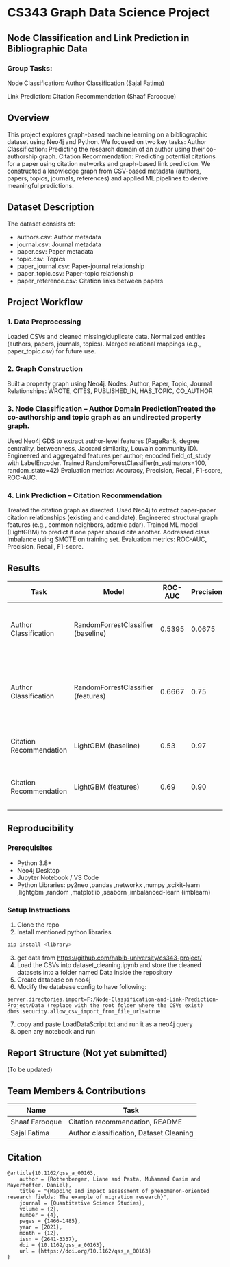 # CS343 Graph Data Science Project

## Node Classification and Link Prediction in Bibliographic Data

### Group Tasks:
Node Classification: Author Classification (Sajal Fatima)

Link Prediction: Citation Recommendation (Shaaf Farooque)

## Overview

This project explores graph-based machine learning on a bibliographic dataset using Neo4j and Python. We focused on two key tasks:
Author Classification: Predicting the research domain of an author using their co-authorship graph.
Citation Recommendation: Predicting potential citations for a paper using citation networks and graph-based link prediction.
We constructed a knowledge graph from CSV-based metadata (authors, papers, topics, journals, references) and applied ML pipelines to derive meaningful predictions.

## Dataset Description
The dataset consists of:

* authors.csv: Author metadata
* journal.csv: Journal metadata
* paper.csv: Paper metadata
* topic.csv: Topics
* paper_journal.csv: Paper-journal relationship
* paper_topic.csv: Paper-topic relationship
* paper_reference.csv: Citation links between papers

## Project Workflow

### 1. Data Preprocessing
Loaded CSVs and cleaned missing/duplicate data.
Normalized entities (authors, papers, journals, topics).
Merged relational mappings (e.g., paper_topic.csv) for future use.

### 2. Graph Construction
Built a property graph using Neo4j.
Nodes: Author, Paper, Topic, Journal
Relationships: WROTE, CITES, PUBLISHED_IN, HAS_TOPIC, CO_AUTHOR

### 3. Node Classification – Author Domain PredictionTreated the co-authorship and topic graph as an undirected property graph.
Used Neo4j GDS to extract author-level features (PageRank, degree centrality, betweenness, Jaccard similarity, Louvain community ID).
Engineered and aggregated features per author; encoded field_of_study with LabelEncoder.
Trained RandomForestClassifier(n_estimators=100, random_state=42)
Evaluation metrics: Accuracy, Precision, Recall, F1-score, ROC-AUC.

### 4. Link Prediction – Citation Recommendation
Treated the citation graph as directed.
Used Neo4j to extract paper-paper citation relationships (existing and candidate).
Engineered structural graph features (e.g., common neighbors, adamic adar).
Trained ML model (LightGBM) to predict if one paper should cite another.
Addressed class imbalance using SMOTE on training set.
Evaluation metrics: ROC-AUC, Precision, Recall, F1-score.

## Results

| Task                    | Model               | ROC-AUC | Precision | Recall | Comments                                           |
| ----------------------- | ------------------- | ------- | --------- | ------ | -------------------------------------------------- |
| Author Classification   | RandomForrestClassifier (baseline) | 0.5395   | 0.0675      | 0.0736   | Accuracy: 0.355, very low precision, recall, and accuracy                |
| Author Classification   | RandomForrestClassifier (features) | 0.6667   | 0.75      | 0.6667   | Accuracy: 0.6, feature inclusion improves precision, recall, and accuracy drastically                |
| Citation Recommendation | LightGBM (baseline) | 0.53    | 0.97      | 0.06   | High precision but very low recall;                |
| Citation Recommendation | LightGBM (features) | 0.69    | 0.90      | 0.37   | Feature inclusion improves recall moderately;      |


## Reproducibility

### Prerequisites
* Python 3.8+
* Neo4j Desktop
* Jupyter Notebook / VS Code
* Python Libraries: py2neo ,pandas ,networkx ,numpy ,scikit-learn ,lightgbm ,random ,matplotlib ,seaborn ,imbalanced-learn (imblearn)

### Setup Instructions

1. Clone the repo
2. Install mentioned python libraries

```python
pip install <library>
```
3. get data from https://github.com/habib-university/cs343-project/
4. Load the CSVs into dataset_cleaning.ipynb and store the cleaned datasets into a folder named Data inside the repository
5. Create database on neo4j
6. Modify the database config to have following:

```neo4j config
server.directories.import=F:/Node-Classification-and-Link-Prediction-Project/Data (replace with the root folder where the CSVs exist)
dbms.security.allow_csv_import_from_file_urls=true
```

7. copy and paste LoadDataScript.txt and run it as a neo4j query
8. open any notebook and run

## Report Structure (Not yet submitted)
(To be updated)

## Team Members & Contributions
| Name                   | Task                                                |
| -------------          | --------------------------------------------------- |
|   Shaaf Farooque       | Citation recommendation, README                     |
|   Sajal Fatima         | Author classification, Dataset Cleaning             |

## Citation

```
@article{10.1162/qss_a_00163,
    author = {Rothenberger, Liane and Pasta, Muhammad Qasim and Mayerhoffer, Daniel},
    title = "{Mapping and impact assessment of phenomenon-oriented research fields: The example of migration research}",
    journal = {Quantitative Science Studies},
    volume = {2},
    number = {4},
    pages = {1466-1485},
    year = {2021},
    month = {12},
    issn = {2641-3337},
    doi = {10.1162/qss_a_00163},
    url = {https://doi.org/10.1162/qss_a_00163}
}
```
